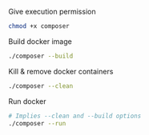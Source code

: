 Give execution permission

```sh
chmod +x composer
```

Build docker image

```sh
./composer --build
```

Kill & remove docker containers

```sh
./composer --clean
```

Run docker

```sh
# Implies --clean and --build options
./composer --run
```
